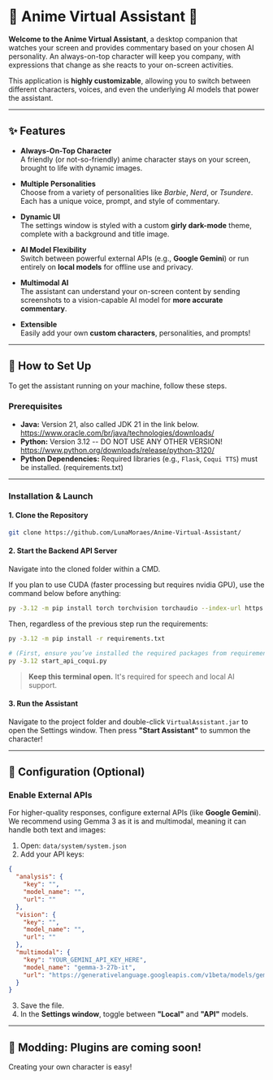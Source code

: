 # 🎀 Anime Virtual Assistant 🎀

**Welcome to the Anime Virtual Assistant**, a desktop companion that watches your screen and provides commentary based on your chosen AI personality. An always-on-top character will keep you company, with expressions that change as she reacts to your on-screen activities.

This application is **highly customizable**, allowing you to switch between different characters, voices, and even the underlying AI models that power the assistant.

---

## ✨ Features

- **Always-On-Top Character**  
  A friendly (or not-so-friendly) anime character stays on your screen, brought to life with dynamic images.

- **Multiple Personalities**  
  Choose from a variety of personalities like *Barbie*, *Nerd*, or *Tsundere*. Each has a unique voice, prompt, and style of commentary.

- **Dynamic UI**  
  The settings window is styled with a custom **girly dark-mode** theme, complete with a background and title image.

- **AI Model Flexibility**  
  Switch between powerful external APIs (e.g., **Google Gemini**) or run entirely on **local models** for offline use and privacy.

- **Multimodal AI**  
  The assistant can understand your on-screen content by sending screenshots to a vision-capable AI model for **more accurate commentary**.

- **Extensible**  
  Easily add your own **custom characters**, personalities, and prompts!

---

## 🚀 How to Set Up

To get the assistant running on your machine, follow these steps.

### Prerequisites

- **Java:** Version 21, also called JDK 21 in the link below.
https://www.oracle.com/br/java/technologies/downloads/
- **Python:** Version 3.12 -- DO NOT USE ANY OTHER VERSION! 
https://www.python.org/downloads/release/python-3120/
- **Python Dependencies:** Required libraries (e.g., `Flask`, `Coqui TTS`) must be installed.
(requirements.txt)
---

### Installation & Launch

#### 1. Clone the Repository

```bash
git clone https://github.com/LunaMoraes/Anime-Virtual-Assistant/
```

#### 2. Start the Backend API Server

Navigate into the cloned folder within a CMD. 

If you plan to use CUDA (faster processing but requires nvidia GPU), use the command below before anything:
```bash
py -3.12 -m pip install torch torchvision torchaudio --index-url https://download.pytorch.org/whl/cu128
```

Then, regardless of the previous step run the requirements:
```bash
py -3.12 -m pip install -r requirements.txt
```
```bash
# (First, ensure you’ve installed the required packages from requirements.txt)
py -3.12 start_api_coqui.py
```

> **Keep this terminal open.** It's required for speech and local AI support.

#### 3. Run the Assistant

Navigate to the project folder and double-click `VirtualAssistant.jar` to open the Settings window. Then press **"Start Assistant"** to summon the character!

---

## 🔧 Configuration (Optional)

### Enable External APIs

For higher-quality responses, configure external APIs (like **Google Gemini**). We recommend using Gemma 3 as it is  and multimodal, meaning it can handle both text and images:

1. Open: `data/system/system.json`
2. Add your API keys:

```json
{
  "analysis": {
    "key": "",
    "model_name": "",
    "url": ""
  },
  "vision": {
    "key": "",
    "model_name": "",
    "url": ""
  },
  "multimodal": {
    "key": "YOUR_GEMINI_API_KEY_HERE",
    "model_name": "gemma-3-27b-it",
    "url": "https://generativelanguage.googleapis.com/v1beta/models/gemma-3-27b-it:generateContent"
  }
}
```

3. Save the file.
4. In the **Settings window**, toggle between **"Local"** and **"API"** models.

---

## 🎨 Modding: Plugins are coming soon!

Creating your own character is easy!